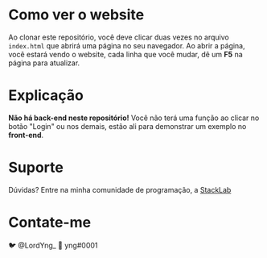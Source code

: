 # Como ver o website

 Ao clonar este repositório, você deve clicar duas vezes no arquivo `index.html` que abrirá uma página no seu navegador. Ao abrir a página, você estará vendo o website, cada linha que você mudar, dê um **F5** na página para atualizar.

# Explicação

 **Não há back-end neste repositório!** Você não terá uma função ao clicar no botão "Login" ou nos demais, estão ali para demonstrar um exemplo no **front-end**.

# Suporte

 Dúvidas? Entre na minha comunidade de programação, a [StackLab](https://discord.gg/stacklab)

# Contate-me

🐦 @LordYng_
🤖 yng#0001
